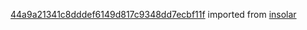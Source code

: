 [44a9a21341c8dddef6149d817c9348dd7ecbf11f](https://github.com/insolar/insolar/commit/44a9a21341c8dddef6149d817c9348dd7ecbf11f) imported from [insolar](https://github.com/insolar/insolar)
